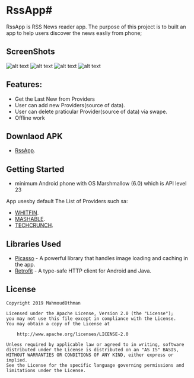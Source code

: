 # RssApp#
RssApp is RSS News reader app.
The purpose of this project is to built an app to help users discover the news easliy from phone;

## ScreenShots
![alt text](https://github.com/mmahmoudothman/RssApp/blob/master/e7ff5015-2026-485e-9903-f83e6a90fe3d.jpg)
![alt text](https://github.com/mmahmoudothman/RssApp/blob/master/aadfe3c8-fa1c-414e-8b33-91ca5d637299.jpg)
![alt text](https://github.com/mmahmoudothman/RssApp/blob/master/7727aef3-3205-4669-a43a-e4ee0b121ab9.jpg)
![alt text](https://github.com/mmahmoudothman/RssApp/blob/master/17b5dcc4-0be5-4811-878a-89e60afd2d11.jpg)


## Features:
* Get the Last New from Providers
* User can add new Providers(source of data).
* User can delete praticular Provider(source of data) via swape.
* Offline work

## Downlaod APK

* [RssApp](https://drive.google.com/file/d/1iLCXA69wY6X2xco0k3hGGJdMQbSs9Gzi/view?usp=sharing).

## Getting Started

* minimum Android phone with OS Marshmallow (6.0) which is API level 23

App usesby default The List of Providers such sa:
* [WHITFIN](https://whitfin.io/rss/).
* [MASHABLE](https://mashable.com/feed/).
* [TECHCRUNCH](https://techcrunch.com/feed/).


## Libraries Used

* [Picasso](http://square.github.io/picasso/) - A powerful library that handles image loading and caching in the app.
* [Retrofit](http://square.github.io/retrofit/) - A type-safe HTTP client for Android and Java.


## License
	
	Copyright 2019 MahmoudOthman
	
	Licensed under the Apache License, Version 2.0 (the "License");
	you may not use this file except in compliance with the License.
	You may obtain a copy of the License at
	
		http://www.apache.org/licenses/LICENSE-2.0

	Unless required by applicable law or agreed to in writing, software
	distributed under the License is distributed on an "AS IS" BASIS,
	WITHOUT WARRANTIES OR CONDITIONS OF ANY KIND, either express or implied.
	See the License for the specific language governing permissions and
	limitations under the License.
